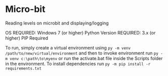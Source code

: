 # Micro-bit
Reading levels on microbit and displaying/logging

OS REQUIRED: Windows 7 (or higher)
Python Version REQUIRED: 3.x (or higher)
PIP Required

To run, simply create a virtual environment using `py -m venv /path/to/new/virtual/environment` 
and then to invoke environment run `py -m venv c:\path\to\myenv` or run the activate.bat file inside the Scripts folder in the environment.
To install dependencies run `py -m pip install -r requirements.txt`

